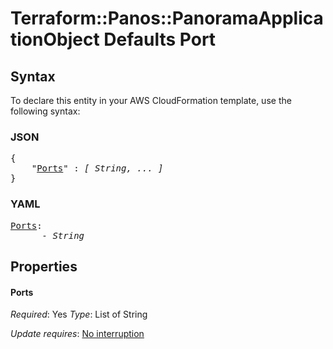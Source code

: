 # Terraform::Panos::PanoramaApplicationObject Defaults Port

## Syntax

To declare this entity in your AWS CloudFormation template, use the following syntax:

### JSON

<pre>
{
    "<a href="#ports" title="Ports">Ports</a>" : <i>[ String, ... ]</i>
}
</pre>

### YAML

<pre>
<a href="#ports" title="Ports">Ports</a>: <i>
      - String</i>
</pre>

## Properties

#### Ports

_Required_: Yes
_Type_: List of String

_Update requires_: [No interruption](https://docs.aws.amazon.com/AWSCloudFormation/latest/UserGuide/using-cfn-updating-stacks-update-behaviors.html#update-no-interrupt)

